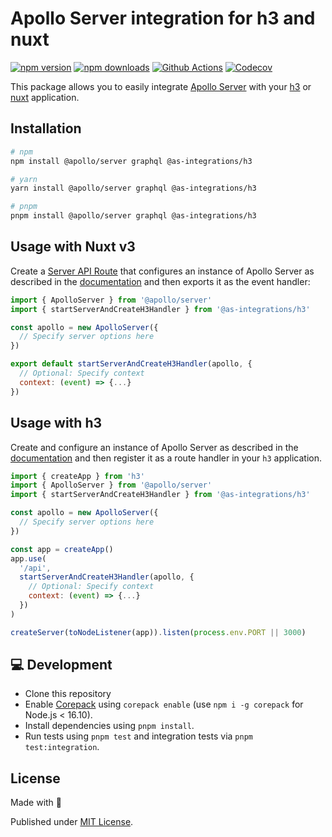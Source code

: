 # Apollo Server integration for h3 and nuxt

[![npm version][npm-version-src]][npm-version-href]
[![npm downloads][npm-downloads-src]][npm-downloads-href]
[![Github Actions][github-actions-src]][github-actions-href]
[![Codecov][codecov-src]][codecov-href]

This package allows you to easily integrate [Apollo Server](https://www.apollographql.com/docs/apollo-server/) with your [h3](https://github.com/unjs/h3) or [nuxt](v3.nuxtjs.org) application.

## Installation

```sh
# npm
npm install @apollo/server graphql @as-integrations/h3

# yarn
yarn install @apollo/server graphql @as-integrations/h3

# pnpm
pnpm install @apollo/server graphql @as-integrations/h3
```

## Usage with Nuxt v3

Create a [Server API Route](https://v3.nuxtjs.org/guide/directory-structure/server#api-routes) that configures an instance of Apollo Server as described in the [documentation](https://www.apollographql.com/docs/apollo-server/getting-started#step-6-create-an-instance-of-apolloserver) and then exports it as the event handler:

```js
import { ApolloServer } from '@apollo/server'
import { startServerAndCreateH3Handler } from '@as-integrations/h3'

const apollo = new ApolloServer({
  // Specify server options here
})

export default startServerAndCreateH3Handler(apollo, {
  // Optional: Specify context
  context: (event) => {...}
})
```

## Usage with h3

Create and configure an instance of Apollo Server as described in the [documentation](https://www.apollographql.com/docs/apollo-server/getting-started#step-6-create-an-instance-of-apolloserver) and then register it as a route handler in your `h3` application.

```js
import { createApp } from 'h3'
import { ApolloServer } from '@apollo/server'
import { startServerAndCreateH3Handler } from '@as-integrations/h3'

const apollo = new ApolloServer({
  // Specify server options here
})

const app = createApp()
app.use(
  '/api',
  startServerAndCreateH3Handler(apollo, {
    // Optional: Specify context
    context: (event) => {...}
  })
)

createServer(toNodeListener(app)).listen(process.env.PORT || 3000)
```

## 💻 Development

- Clone this repository
- Enable [Corepack](https://github.com/nodejs/corepack) using `corepack enable` (use `npm i -g corepack` for Node.js < 16.10).
- Install dependencies using `pnpm install`.
- Run tests using `pnpm test` and integration tests via `pnpm test:integration`.

## License

Made with 💛

Published under [MIT License](./LICENSE).

<!-- Badges -->

[npm-version-src]: https://img.shields.io/npm/v/@as-integrations/h3?style=flat-square
[npm-version-href]: https://npmjs.com/package/@as-integrations/h3
[npm-downloads-src]: https://img.shields.io/npm/dm/@as-integrations/h3?style=flat-square
[npm-downloads-href]: https://npmjs.com/package/@as-integrations/h3
[github-actions-src]: https://img.shields.io/github/workflow/status/apollo-server-integrations/apollo-server-integration-h3/ci/main?style=flat-square
[github-actions-href]: https://github.com/apollo-server-integrations/apollo-server-integration-h3/actions?query=workflow%3Aci
[codecov-src]: https://img.shields.io/codecov/c/gh/apollo-server-integrations/apollo-server-integration-h3/main?style=flat-square
[codecov-href]: https://codecov.io/gh/apollo-server-integrations/apollo-server-integration-h3
